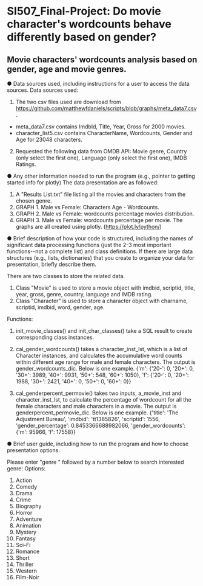 # SI507_Final-Project: Do movie character's wordcounts behave differently based on gender? 
## Movie characters' wordcounts analysis based on gender, age and movie genres. 

● Data sources used, including instructions for a user to access the data sources.
Data sources used:
1. The two csv files used are download from https://github.com/matthewfdaniels/scripts/blob/graphs/meta_data7.csv.
- meta_data7.csv contains ImdbId, Title, Year, Gross for 2000 movies.
- character_list5.csv contains CharacterName, Wordcounts, Gender and Age for 23048 characters.

2. Requested the following data from OMDB API: Movie genre, Country (only select the first one), Language (only select the first one), IMDB Ratings.

● Any other information needed to run the program (e.g., pointer to getting started info for
plotly)
The data presentation are as followed:
1. A "Results List.txt" file listing all the movies and characters from the chosen genre.
2. GRAPH 1. Male vs Female: Characters Age - Wordcounts.
3. GRAPH 2. Male vs Female: wordcounts percentage movies distribution.
4. GRAPH 3. Male vs Female: wordcounts percentage per movie.
The graphs are all created using plotly. (https://plot.ly/python/)


● Brief description of how your code is structured, including the names of significant data
processing functions (just the 2-3 most important functions--not a complete list) and class definitions. If there are large data structures (e.g., lists, dictionaries) that you create to organize your data for presentation, briefly describe them.

There are two classes to store the related data.
1. Class "Movie" is used to store a movie object with imdbid, scriptid, title, year, gross, genre, country, language and IMDB rating.
2. Class "Character" is used to store a character object with charname, scriptid, imdbid, word, gender, age.

Functions:
1. init_movie_classes() and init_char_classes() take a SQL result to create corresponding class instances.

2. cal_gender_wordcounts() takes a character_inst_lst, which is a list of Character instances, and calculates the accumulative word counts within different age range for male and female characters.
The output is gender_wordcounts_dic. Below is one example.
{'m': {'20-': 0, '20+': 0, '30+': 3989, '40+': 9931, '50+': 548, '60+': 1050}, 'f': {'20-': 0, '20+': 1988, '30+': 2421, '40+': 0, '50+': 0, '60+': 0}}

 3. cal_genderpercent_permovie() takes two inputs, a_movie_inst and character_inst_lst, to calculate the percentage of wordcount for all the female characters and male characters in a movie.
 The output is genderpercent_permovie_dic. Below is one example.
{'title': 'The Adjustment Bureau', 'imdbid': 'tt1385826', 'scriptid': 1556, 'gender_percentage': 0.8453366688982066, 'gender_wordcounts': {'m': 95966, 'f': 17558}}


● Brief user guide, including how to run the program and how to choose presentation options.

Please enter "genre " followed by a number below to search interested genre:
Options:
1. Action
2. Comedy
3. Drama
4. Crime
5. Biography
6. Horror
7. Adventure
8. Animation
9. Mystery
10. Fantasy
11. Sci-Fi
12. Romance
13. Short
14. Thriller
15. Western
16. Film-Noir
